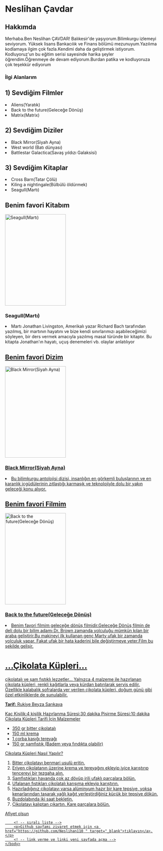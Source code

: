 <!DOCTYPE html>
<html lang="tr">
    <head>
        <meta charset="UTF-8">
        <meta name="site" content="hakkimda">
        <title>www.Patika.dev ile HTML Ödev 1</title>
        <! -- Head bölümü -->
    </head>
    <body>
        <h1>Neslihan Çavdar</h1>
        <h2>Hakkımda</h2>
        <! -- Başlıklar -->
        <p>Merhaba.Ben Neslihan ÇAVDAR! Balıkesir'de yaşıyorum.Bilimkurgu izlemeyi seviyorum.
            Yüksek lisans Bankacılık ve Finans bölümü mezunuyum.Yazılıma kodlamaya ilgim çok fazla.Kendimi daha da geliştirmek istiyorum.
            Kodluyoruz'un bu eğitim serisi sayesinde harika şeyler öğrendim.Öğrenmeye de devam ediyorum.Burdan patika ve kodluyoruza çok teşekkür ediyorum  </p>
        <h3> İlgi Alanlarım </h3>
        <h2> 1) Sevdiğim Filmler</h2
        <ol>
            <li>Aliens(Yaratık)</li>
            <li>Back to the future(Geleceğe Dönüş)</li>
            <li>Matrix(Matrix)</li>
       <h2> 2) Sevdiğim Diziler </h2
        <ol>
           <li>Black Mirror(Siyah Ayna)</li>
            <li>West world (Batı dünyası)</li>
            <li>Battlestar Galactica(Savaş yıldızı Galaksisi)</li>
           </ol>
        <h2> 3) Sevdiğim Kitaplar </h2
        <ol>
            <li>Cross Barn(Tatar Çölü)</li>
            <li>Kiling a nightingale(Bülbülü öldürmek)</li>
            <li>Seagull(Martı)</li>
           <h2> Benim favori Kitabım </h2>
           <img src = "https://m.media-amazon.com/images/I/416DnwYeh+L._AC_SY1000_.jpg" alt = "Seagull(Martı) "width="200" height="300" >
            <h3> Seagull(Martı)</h3>
        <li>Martı Jonathan Livingston, Amerikalı yazar Richard Bach tarafından yazılmış, bir martının hayatını ve bize kendi sınırlarımızı aşabileceğimizi söyleyen, bir ders vermek amacıyla yazılmış masal türünde bir kitaptır. Bu kitapta Jonathan'ın hayatı, uçuş denemeleri vb. olaylar anlatılıyor </li>
            <a href ="https://www.bkmkitap.com/marti-jonathan-livingston-dorduncu-bolum-ilavesiyle" target="_blank">
           <h2> Benim favori Dizim </h2>
           <img src = "https://img.kitapyurdu.com/v1/getImage/fn:51059/wh:true/wi:800" alt = " Black Mirror(Siyah Ayna)"width="200" height="300" >
           <h3> Black Mirror(Siyah Ayna)</h3>
        <li> Bu bilimkurgu antolojisi dizisi, insanlığın en görkemli buluşlarının ve en karanlık içgüdülerinin zıtlaştığı karmaşık ve teknolojiyle dolu bir yakın geleceği konu alıyor.</li>
            <h2> Benim favori Filmim </h2>
            <img src = "https://www.indyturk.com/sites/default/files/styles/1368x911/public/article/main_image/2019/12/28/246201-1682617389.jpg?itok=mVk1mQH1" alt = " Back to the future(Geleceğe Dönüş)"width="200" height="300" >
            <h3> Back to the future(Geleceğe Dönüş)</h3>
        <li>
            Benim favori filmim geleceğe dönüş filmidir.Geleceğe Dönüş filmin de deli dolu bir bilim adamı Dr. Brown
            zamanda yolculuğu mümkün kılan bir araba geliştirir.Bu makineyi ilk kullanan genç Marty ufak bir zamanda yolculuk yapar.
            Fakat ufak bir hata  kaderini bile değiştirmeye yeter.Film bu şekilde gelişir.  </li>
        </ol>

<!DOCTYPE html>
<html lang="en">

<head>
    <meta charset="UTF-8">
    <meta http-equiv="X-UA-Compatible" content="IE=edge">
    <meta name="viewport" content="width=device-width, initial-scale=1.0">
    <title>My Page</title>
    <link rel="stylesheet" href="style.css">
    <link rel="preconnect" href="https://fonts.googleapis.com">
    <link rel="preconnect" href="https://fonts.gstatic.com" crossorigin>
    <link href="https://fonts.googleapis.com/css2?family=Roboto+Mono:wght@100&display=swap" rel="stylesheet">
</head>

<body>
    <h1>...Çikolata Küpleri...</h1>
    <p id="introduction">çikolatalı ve şam fıstıklı lezzetler... Yalnızca 4 malzeme ile hazırlanan çikolata küpleri,
        renkli kağıtlarla
        veya kürdan batırılarak servis edilir. Özellikle kalabalık sofralarda yer verilen çikolata küpleri, doğum günü
        gibi özel etkinliklerde de sunulabilir.</p>
    <p><b>Tarif:</b> Rukiye Beyza Sarıkaya</p>
    <div id="content">
        <div id="title">
            <span class="info"><span>Kaç Kişilik:</span>4 kişilik</span>
            <span class="info"><span>Hazırlanma Süresi:</span>30 dakika</span>
            <span class="info"><span>Pişirme Süresi:</span>10 dakika</span>
        </div>
        <div>
            <span class="heading">Çikolata Küpleri Tarifi İçin Malzemeler</span>
            <ul>
                <li>350 gr bitter çikolatalı</li>
                <li>150 ml krema</li>
                <li>1 çorba kaşığı tereyağı</li>
                <li>150 gr şamfıstık (Badem veya fındıkta olabilir)</li>
            </ul>
        </div>
        <div>
            <span class="heading">Çikolata Küpleri Nasıl Yapılır?</span>
            <ol>
                <li>Bitter çikolatayı benmari usulü eritin.</li>
                <li>Eriyen çikolatanın üzerine krema ve tereyağını ekleyip iyice karıştırıp tencereyi bir tezgaha alın.
                </li>
                <li>Şamfıstıkları havanda çok az dövüp irili ufaklı parçalara bölün.</li>
                <li>Ufalanan fıstıkları çikolatalı karışıma ekleyip karıştırın.</li>
                <li>Hazırladığınız çikolatayı varsa alüminyum hazır bir kare tepsiye, yoksa kenarlarından taşarak yağlı
                    kağıt yerleştirdiğiniz küçük bir tepsiye dökün.</li>
                <li>Buzdolabında iki saat bekletin.</li>
                <li>Çikolatayı kalıptan çıkartın. Kare parçalara bölün.</li>
            </ol>
        </div>
        <span class="Afiyet">Afiyet olsun</span>
    </div>

        <! -- sıralı liste -->
        <p>Github sayfamı ziyaret etmek için <a href="https://github.com/Neslihan110 " target="_blank">tıklayın</a>.</p>
        <! -- link verme ve linki yeni sayfada açma -->
    </body>
</html>
        
